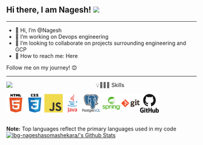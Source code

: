 ## Hi there, I am Nagesh!  <img src="https://raw.githubusercontent.com/MartinHeinz/MartinHeinz/master/wave.gif" width="30px">
---
- 👋 Hi, I’m @Nagesh
- 👀 I’m working on Devops engineering
- 💞️ I’m looking to collaborate on projects surrounding engineering and GCP
- 🚀 How to reach me: Here

Follow me on my journey! 😊

---

💡🤸🏾‍♀️ Skills 
<img align="left" width="47%" src="https://akumeninc.com/wp-content/uploads/2020/02/Animation-1.gif"/>

<img src ="https://github.com/devicons/devicon/blob/master/icons/html5/html5-original-wordmark.svg" alt="HTML logo" width ="50" height ="50"/><img src ="https://github.com/devicons/devicon/blob/master/icons/css3/css3-original-wordmark.svg" alt="Css logo" width ="50" height ="50"/><img src="https://github.com/devicons/devicon/blob/master/icons/javascript/javascript-original.svg" alt="Javascript logo" width ="50" height ="50"/><img src="https://github.com/devicons/devicon/blob/master/icons/java/java-original-wordmark.svg" alt="Java logo" width ="50" height ="50"/><img src="https://github.com/devicons/devicon/blob/master/icons/postgresql/postgresql-original-wordmark.svg" alt="Postgresql logo" width ="50" height ="50"/> <img src="https://github.com/devicons/devicon/blob/master/icons/spring/spring-original-wordmark.svg" alt="Spring logo" width ="50" height ="50"/><img src="https://github.com/devicons/devicon/blob/master/icons/git/git-original-wordmark.svg" alt="git logo" width ="50" height ="50"/><img src="https://github.com/devicons/devicon/blob/master/icons/github/github-original-wordmark.svg" alt="Github logo" width ="50" height ="50"/>

<br/>
<b>Note:</b> Top languages reflect the primary languages used in my code
<a href="https://github.com/lbg-nageshasomashekara/"><img alt="lbg-nageshasomashekara/'s Github Stats" src="https://github-readme-stats.vercel.app/api?username=albg-nageshasomashekara/&show_icons=true&count_private=true&theme=react&hide_border=true&bg_color=0D1117" /></a>


<!--
